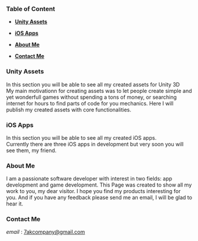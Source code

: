 ### **Table of Content**

- [**Unity Assets**](###Unity-Assets)

- [**iOS Apps**](###iOS-Apps)

- [**About Me**](###About-Me)

- [**Contact Me**](###Contact-Me)

### Unity Assets
In this section you will be able to see all my created assets for Unity 3D  
My main motivationn for creating assets was to let people create simple and yet wonderfull games without spending a tons of money, or searching internet for hours to find parts of code for you mechanics. Here I will publish my created assets with core functionalities.

### iOS Apps
In this section you will be able to see all my created iOS apps.  
Currently there are three iOS apps in development but very soon you will see them, my friend.

### About Me
I am a passionate software developer with interest in two fields: app development and game development. This Page was created to show all my work to you, my dear visitor.
I hope you find my products interesting for you. And if you have any feedback please send me an email, I will be glad to hear it.

### Contact Me
_email_ : 7akcompany@gmail.com
